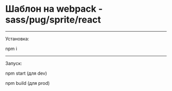 # **Шаблон на webpack - sass/pug/sprite/react**

***
Установка:

npm i
***
Запуск:

npm start		(для dev)

npm build		(для prod)
